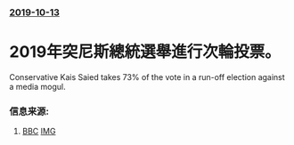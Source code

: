 ### [2019-10-13](/news/2019/10/13/index.md)

##### 
# 2019年突尼斯總統選舉進行次輪投票。 

Conservative Kais Saied takes 73% of the vote in a run-off election against a media mogul.


### 信息来源:

1. [BBC](https://www.bbc.co.uk/news/world-africa-50032460) [IMG](https://ichef.bbci.co.uk/news/1024/branded_news/14503/production/_109230238_tun1teuters.jpg)
